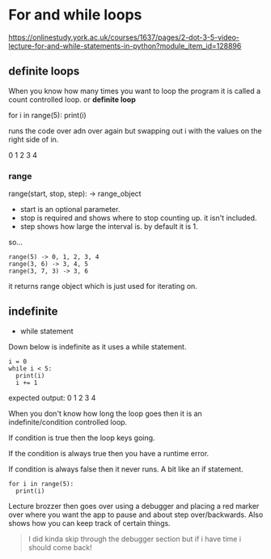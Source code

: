 # For and while loops

https://onlinestudy.york.ac.uk/courses/1637/pages/2-dot-3-5-video-lecture-for-and-while-statements-in-python?module_item_id=128896

## definite loops

When you know how many times you want to loop the program it is called a count controlled loop. or **definite loop**

for i in range(5):
  print(i)

runs the code over adn over again but swapping out i with the values on the right side of in.

0
1
2
3
4

### range

range(start, stop, step): -> range_object

- start is an optional parameter.
- stop is required and shows where to stop counting up. it isn't included.
- step shows how large the interval is. by default it is 1.

so...

```
range(5) -> 0, 1, 2, 3, 4
range(3, 6) -> 3, 4, 5
range(3, 7, 3) -> 3, 6
```

it returns range object which is just used for iterating on.

## indefinite

- while statement

Down below is indefinite as it uses a while statement.
```
i = 0
while i < 5:
  print(i)
  i += 1
```

expected output:
0
1
2
3
4

When you don't know how long the loop goes then it is an indefinite/condition controlled loop.

If condition is true then the loop keys going.

If the condition is always true then you have a runtime error.

If condition is always false then it never runs. A bit like an if statement.

```
for i in range(5):
  print(i)
```

Lecture brozzer then goes over using a debugger and placing a red marker over where you want the app to pause and about step over/backwards. Also shows how you can keep track of certain things.

> I did kinda skip through the debugger section but if i have time i should come back!